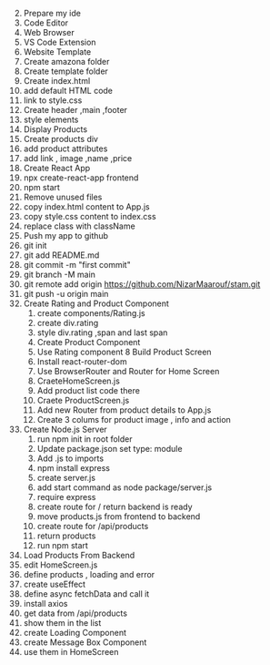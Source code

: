 2. Prepare my ide
  1. Code Editor
  2. Web Browser
  3. VS Code Extension
3. Website Template
  1. Create amazona folder
  2. Create template folder
  3. Create index.html
  4. add default HTML code
  5. link to style.css
  6. Create header ,main ,footer
  7. style elements
4. Display Products
  1. Create products div
  2. add product attributes
  3. add link , image ,name ,price
5. Create React App
  1. npx create-react-app frontend
  2. npm start
  3. Remove unused files
  4. copy index.html content to App.js
  5. copy style.css content to index.css
  6. replace class with className
6. Push my app to github
  1. git init
  2. git add README.md
  3. git commit -m "first commit"
  4. git branch -M main
  5. git remote add origin https://github.com/NizarMaarouf/stam.git
  6. git push -u origin main
7. Create Rating and Product Component
   1. create components/Rating.js
   2. create div.rating
   3. style div.rating ,span and last span
   4. Create Product Component
   5. Use Rating component
8 Build Product Screen
   1. Install react-router-dom
   2. Use BrowserRouter and Router for Home Screen
   3. CraeteHomeScreen.js
   4. Add product list code there
   5. Craete ProductScreen.js
   6. Add new Router from product details to App.js
   7. Create 3 colums for product image , info and action
9. Create Node.js Server
   1. run npm init in root folder
   2. Update package.json set type: module
   3. Add .js to imports
   4. npm install express
   5. create server.js
   6. add start command as node package/server.js
   7. require express
   8. create route for / return backend is ready
   9. move products.js from frontend to backend
   10. create route for /api/products
   11. return products
   12. run npm start
10. Load Products From Backend
   1. edit HomeScreen.js
   2. define products , loading and error
   3. create useEffect
   4. define async fetchData and call it
   5. install axios
   6. get data from /api/products
   7. show them in the list
   8. create Loading Component
   9. create Message Box Component
   10. use them in HomeScreen
   
